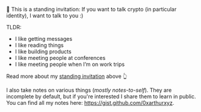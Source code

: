 👋 This is a standing invitation: If you want to talk crypto (in particular identity), I want to talk to you :)

TLDR:
- I like getting messages
- I like reading things
- I like building products
- I like meeting people at conferences
- I like meeting people when I’m on work trips

Read more about my [standing invitation](https://gist.github.com/0xarthurxyz/6f8c4469131f7b405925b765d0b21b9c) above 👆


I also take notes on various things (_mostly notes-to-self_). They are incomplete by default, but if you're interested I share them to learn in public. You can find all my notes here: https://gist.github.com/0xarthurxyz.

<!-- [![My github stats](https://github-readme-stats.vercel.app/api?username=0xarthurxyz&show_icons=true&theme=tokyonight)](https://github.com/0xarthurxyz/github-readme-stats) -->
